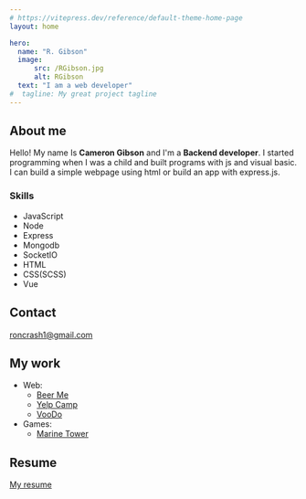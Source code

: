 ```yaml
---
# https://vitepress.dev/reference/default-theme-home-page
layout: home

hero:
  name: "R. Gibson"
  image:
      src: /RGibson.jpg
      alt: RGibson
  text: "I am a web developer"
#  tagline: My great project tagline
---
```

## About me
Hello! My name Is <b>Cameron Gibson</b> and I'm a <b>Backend developer</b>.
I started programming when I was a child and built programs with js and visual basic.
I can build a simple webpage using html or build an app with express.js.

### Skills
* JavaScript
* Node
* Express
* Mongodb
* SocketIO
* HTML
* CSS(SCSS)
* Vue

## Contact
[roncrash1@gmail.com](mailto:roncrash1@gmail.com)

## My work
* Web:
  * [Beer Me](https://beerme2-20014575297.us-central1.run.app/)
  * [Yelp Camp](https://yelpcamp-b9ul.onrender.com)
  * [VooDo](https://m7tqjc2w2e.us-east-2.awsapprunner.com/)
* Games:
  * [Marine Tower](https://legendairy75.itch.io/marine-tower)
  
## Resume
[My resume](Resume.pdf)
